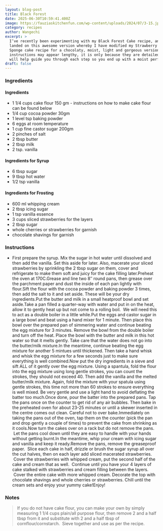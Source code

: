 ```yaml
---
layout: blog-post
title: Black Forest
date: 2025-06-30T10:59:41.400Z
image: https://fauziaskitchenfun.com/wp-content/uploads/2024/07/3-15.jpg
category: recipes
author: Wangechi
excerpt: >
  I’ve recently been experimenting with my Black Forest Cake recipe, and have
  landed on this awesome version whereby I have modified my Strawberry & Cream
  Sponge cake recipe for a chocolaty, moist, light and gorgeous version. The
  instructions may appear lengthy, it is only because they are detailed which
  will help guide you through each step so you end up with a moist perfect cake.
draft: false
---
```



### Ingredients  

#### Ingredients

* 1 1/4 cups cake flour 150 gm - instructions on how to make cake flour can be found below
* 1/4 cup cocoa powder 30gm
* 1 level tsp baking powder
* 6 eggs at room temperature
* 1 cup fine castor sugar 200gm
* 2 pinches of salt
* 2 tbsp butter
* 2 tbsp milk
* 2 tsp. vanilla

#### Ingredients for Syrup

* 6 tbsp sugar
* 9 tbsp hot water
* 1/2 tsp vanilla

#### Ingredients for Frosting

* 600 ml whipping cream
* 2 tbsp icing sugar
* 1 tsp vanilla essence
* 3 cups sliced strawberries for the layers
* 2 tbsp sugar
* whole cherries or strawberries for garnish
* chocolate shavings for garnish

### Instructions 

* First prepare the syrup. Mix the sugar in hot water until dissolved and then add the vanilla. Set this aside for later. Also, macerate your sliced strawberries by sprinkling the 2 tbsp sugar on them, cover and refrigerate to make them soft and juicy for the cake filling later.Preheat the oven at 170C.Grease and line two 8″ round pans, then grease over the parchment paper and dust the inside of each pan lightly with flour.Sift the flour with the cocoa powder and baking powder 3 times, then add the salt to it and set aside. These will be your dry ingredients.Put the butter and milk in a small heatproof bowl and set aside.Take a pan filled a quarter-way with water and put in on the heat, allow it to gently heat up but not come to a rolling boil.  We will need this to act as a double boiler in a little while.Put the eggs and castor sugar in a large bowl and beat using a hand mixer for 1 minute. Then place this bowl over the prepared pan of simmering water and continue beating the egg mixture for 3 minutes. Remove the bowl from the double boiler and turn off the heat. Place the bowl with the butter and milk in this hot water so that it melts gently. Take care that the water does not go into the butter/milk mixture.In the meantime, continue beating the egg mixture for another 5 mintues until thickened. Then take a hand whisk and whisk the egg mixture for a few seconds just to make sure everything is well combined.Now put the dry ingredients in a sieve and sift ALL of it gently over the egg mixture. Using a spantula, fold the flour into the egg mixture using long gentle strokes, you can count the strokes, they should not exceed 40. Then add the vanilla and the melted butter/milk mixture. Again, fold the mixture with your spatula using gentle strokes, this time not more than 60 strokes to ensure everything is well mixed. Be very gentle and use a light hand to avoid deflating the batter too much.Once done, pour the batter into the prepared pans. Tap the pans once on the counter to get rid of any air bubbles. Then bake in the preheated oven for about 23-25 minutes or until a skewer inserted in the centre comes out clean. Careful not to over bake.Immediately on taking the pans out of the oven, tap them on the counter (pick the pan and drop gently a couple of times) to prevent the cake from shrinking as it cools.Now turn the cakes over on a rack but do not remove the pans.  Let the pans cool down until they are easy to handle with your hands without getting burnt.In the meantime, whip your cream with icing sugar and vanilla and keep it ready.Remove the pans, remove the greaseproof paper.  Slice each cake in half, drizzle or brush the sugar syrup all over the cut halves, then on each layer add sliced macerated strawberries.  Cover the strawberries with whipped cream, put the second half of the cake and cream that as well.  Continue until you have your 4 layers of cake stalked with strawberries and cream filling between the layers.  Cover the entire cake with more whipped cream. Decorate the top with chocolate shavings and whole cherries or strawberries. Chill until the cream sets and enjoy your yummy cake!Enjoy!  

### Notes

> If you do not have cake flour, you can make your own by simply measuring 1 1/4 cups plain/all purpose flour, then remove 2 and a half tbsp from it and substitute with 2 and a half tbsp of cornflour/cornstarch.  Sieve together and use as per the recipe.